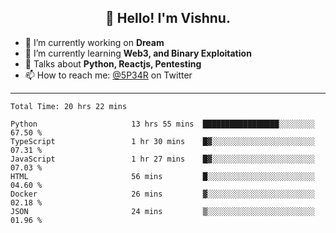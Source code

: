 <h2 align="center">👋 Hello! I'm Vishnu.</h2>


- 🔭 I’m currently working on **Dream**
- 🌱 I’m currently learning **Web3, and Binary Exploitation**
- 💬 Talks about **Python, Reactjs, Pentesting**
- 📫 How to reach me: [@5P34R](https://twitter.com/Vishnu27302693) on Twitter

---
<!--START_SECTION:waka-->

```text
Total Time: 20 hrs 22 mins

Python                     13 hrs 55 mins  █████████████████░░░░░░░░   67.50 %
TypeScript                 1 hr 30 mins    █▓░░░░░░░░░░░░░░░░░░░░░░░   07.31 %
JavaScript                 1 hr 27 mins    █▓░░░░░░░░░░░░░░░░░░░░░░░   07.03 %
HTML                       56 mins         █░░░░░░░░░░░░░░░░░░░░░░░░   04.60 %
Docker                     26 mins         ▓░░░░░░░░░░░░░░░░░░░░░░░░   02.18 %
JSON                       24 mins         ▒░░░░░░░░░░░░░░░░░░░░░░░░   01.96 %
```

<!--END_SECTION:waka-->

